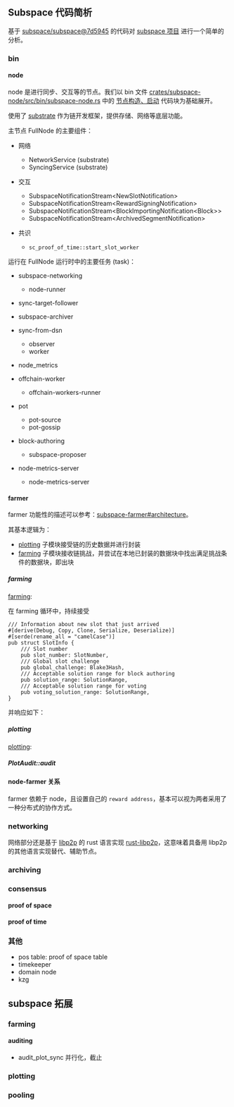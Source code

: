 ## Subspace 代码简析
基于 [subspace/subspace@7d5945](https://github.com/subspace/subspace/tree/7d594532e2ab8ac8edaa0cace7a75d004d93bd24) 的代码对 [subspace 项目](https://subspace.network/) 进行一个简单的分析。

### bin

#### node
node 是进行同步、交互等的节点。我们以 bin 文件 [crates/subspace-node/src/bin/subspace-node.rs](https://github.com/subspace/subspace/blob/7d594532e2ab8ac8edaa0cace7a75d004d93bd24/crates/subspace-node/src/bin/subspace-node.rs) 中的 [节点构造、启动](https://github.com/subspace/subspace/blob/7d594532e2ab8ac8edaa0cace7a75d004d93bd24/crates/subspace-node/src/bin/subspace-node.rs#L432-L727) 代码块为基础展开。

使用了 [substrate](https://substrate.io/) 作为链开发框架，提供存储、网络等底层功能。

主节点 FullNode 的主要组件：
- 网络
  - NetworkService (substrate)
  - SyncingService (substrate)

- 交互
  - SubspaceNotificationStream\<NewSlotNotification>
  - SubspaceNotificationStream\<RewardSigningNotification>
  - SubspaceNotificationStream\<BlockImportingNotification\<Block>>
  - SubspaceNotificationStream\<ArchivedSegmentNotification>

- 共识
  - `sc_proof_of_time::start_slot_worker`

运行在 FullNode 运行时中的主要任务 (task)：
- subspace-networking
  - node-runner

- sync-target-follower

- subspace-archiver

- sync-from-dsn
  - observer
  - worker

- node_metrics

- offchain-worker
  - offchain-workers-runner

- pot
  - pot-source
  - pot-gossip

- block-authoring
  - subspace-proposer

- node-metrics-server
  - node-metrics-server


#### farmer
farmer 功能性的描述可以参考：[subspace-farmer#architecture](https://github.com/subspace/subspace/tree/7d594532e2ab8ac8edaa0cace7a75d004d93bd24/crates/subspace-farmer#architecture)。

其基本逻辑为：
- [plotting](https://github.com/subspace/subspace/blob/7d594532e2ab8ac8edaa0cace7a75d004d93bd24/crates/subspace-farmer/src/single_disk_farm/plotting.rs) 子模块接受链的历史数据并进行封装
- [farming](https://github.com/subspace/subspace/blob/7d594532e2ab8ac8edaa0cace7a75d004d93bd24/crates/subspace-farmer/src/single_disk_farm/farming.rs) 子模块接收链挑战，并尝试在本地已封装的数据块中找出满足挑战条件的数据块，即出块

##### farming
[farming](https://github.com/subspace/subspace/blob/7d594532e2ab8ac8edaa0cace7a75d004d93bd24/crates/subspace-farmer/src/single_disk_farm/farming.rs):

在 farming 循环中，持续接受
```
/// Information about new slot that just arrived
#[derive(Debug, Copy, Clone, Serialize, Deserialize)]
#[serde(rename_all = "camelCase")]
pub struct SlotInfo {
    /// Slot number
    pub slot_number: SlotNumber,
    /// Global slot challenge
    pub global_challenge: Blake3Hash,
    /// Acceptable solution range for block authoring
    pub solution_range: SolutionRange,
    /// Acceptable solution range for voting
    pub voting_solution_range: SolutionRange,
}
```

并响应如下：


##### plotting
[plotting](https://github.com/subspace/subspace/blob/7d594532e2ab8ac8edaa0cace7a75d004d93bd24/crates/subspace-farmer/src/single_disk_farm/plotting.rs):


##### PlotAudit::audit



#### node-farmer 关系
farmer 依赖于 node，且设置自己的 `reward address`，基本可以视为两者采用了一种分布式的协作方式。

### networking
网络部分还是基于 [libp2p](https://libp2p.io/) 的 rust 语言实现 [rust-libp2p](https://github.com/libp2p/rust-libp2p)，这意味着具备用 libp2p 的其他语言实现替代、辅助节点。

### archiving

### consensus

#### proof of space

#### proof of time

### 其他
- pos table: proof of space table
- timekeeper
- domain node
- kzg

## subspace 拓展

### farming

#### auditing
- audit_plot_sync 并行化，截止

### plotting

### pooling
